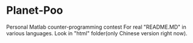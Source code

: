 # Planet-Poo
Personal Matlab counter-programming contest
For real "README.MD" in various languages. Look in "html" folder(only Chinese version right now).
